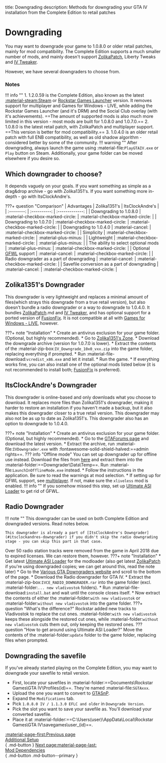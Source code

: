 title: Downgrading
description: Methods for downgrading your GTA IV installation from the Complete Edition to retail patches


# Downgrading
You may want to downgrade your game to 1.0.8.0 or older retail patches, mainly for mod compatibility. The Complete Edition supports a much smaller number of mods, and mainly doesn't support [ZolikaPatch](essential-modding/zolikapatch.md), Liberty Tweaks and [IV Tweaker](../extras/modloading/#iv-tweaker). 

However, we have several downgraders to choose from.

### Notes
!!! info ""
	1. 1.2.0.59 is the Complete Edition, also known as the latest [:material-steam:Steam](https://store.steampowered.com/app/12210/) or [Rockstar Games Launcher](https://store.rockstargames.com/game/buy-grand-theft-auto-iv) version. It removes support for multiplayer and Games for Windows - LIVE, while adding the Rockstar Games Launcher (and it's DRM) and the Social Club overlay (with it's achievements). ==The amount of supported mods is also much more limited in this version - most mods are built for 1.0.8.0 and 1.0.7.0.==
	2. 1.0.8.0 is the latest retail patch, with ZolikaPatch and multiplayer support. ==This version is better for mod compatibility.==
    3. 1.0.4.0 is an older retail patch with full ENB compatibility, as well as old shadow algorithm - considered better by some of the community.
!!! warning ""
    After downgrading, always launch the game using :material-file:`PlayGTAIV.exe` or `Play` button on Steam. Additionally, your game folder can be moved elsewhere if you desire so.

## Which downgrader to choose?
It depends vaguely on your goals. If you want something as simple as a drag&drop archive - go with Zolika1351's. If you want something more in-depth - go with ItsClockAndre's.

???+ question "Comparison"
    | Advantages | Zolika1351's | ItsClockAndre's |
    | :--------: | :----------: | :-------------: |
    | Downgrading to 1.0.8.0 | :material-checkbox-marked-circle: | :material-checkbox-marked-circle: |
    | Downgrading to 1.0.7.0 | :material-checkbox-marked-circle: | :material-checkbox-marked-circle: |
    | Downgrading to 1.0.4.0 | :material-cancel: | :material-checkbox-marked-circle: |
    | Simplicity | :material-checkbox-marked-circle: | :material-plus-minus: |
    | Lightweight | :material-checkbox-marked-circle: | :material-plus-minus: |
    | The ability to select optional mods | :material-plus-minus: | :material-checkbox-marked-circle: |
    | Optional [GFWL](../multiplayer/#games-for-windows-live) support | :material-cancel: | :material-checkbox-marked-circle: |
    | Radio downgrader as a part of downgrading | :material-cancel: | :material-checkbox-marked-circle: |
    | Savefile conversion as a part of downgrading | :material-cancel: | :material-checkbox-marked-circle: |

## Zolika1351's Downgrader
This downgrader is very lightweight and replaces a minimal amount of files(which strays this downgrade from a true retail version), but also doesn't bundle a radio downgrader or a way to downgrade to 1.0.4.0. It bundles [ZolikaPatch](essential-modding/zolikapatch.md).md and [IV Tweaker](../extras/modloading/#iv-tweaker), and has optional support for a ported version of [FusionFix](essential-modding/fusionfix.md). It is not compatible at all with [Games for Windows - LIVE](../multiplayer/#games-for-windows-live), however.

???+ note "Installation"
    * Create an antivirus exclusion for your game folder. (Optional, but highly recommended).
    * Go to [Zolika1351's Zone](https://zolika1351.pages.dev/mods/ivpatch/downgrading).
    * Download the downgrade archive (version for 1.0.7.0 is lower).
    * Extract the contents of the :material-zip-box:`IV_Downgrade_10x0_vxx.zip` into the game folder, replacing everything if prompted.
    * Run :material-file-download:`vcredist_x86.exe` and let it install.
    * Run the game.
    * If everything works fine, you can also install one of the optional mods listed below (it is not recommended to install both; [FusionFix](essential-modding/fusionfix.md) is preferred).

## ItsClockAndre's Downgrader
This downgrader is online-based and only downloads what you choose to download. It replaces more files than Zolika1351's downgrader, making it harder to restore an installation if you haven't made a backup, but it also makes this downgrader closer to a true retail version. This downgrader may also not be as up to date as Zolika1351's. This downgrader also has an option to downgrade to 1.0.4.0.

???+ note "Installation"
    * Create an antivirus exclusion for your game folder. (Optional, but highly recommended).
    * Go to the [GTAForums page](https://gtaforums.com/topic/976691-gta-iv-downgrader/) and download the latest version.
    * Extract the archive, run :material-file:`IVDowngrader.exe` with :fontawesome-solid-shield-halved:==admin rights==.
    ??? info "Offline mode"
        You can set up downgrader up for offline use instead. Download the files from [here](https://mega.nz/folder/Fn0Q3LhY#_0t1VZQFuQX22lMxRZNB1A) and extract them into the :material-folder:==Downgrader\\Data\\Temp==. Run :material-file:`LaunchInOfflineMode.exe` instead.
    * Follow the instructions in the application. Be sure to read the warnings at mod selection.
    * If setting up for GFWL support, see [multiplayer](../multiplayer/#games-for-windows-live). If not, make sure the `xliveless` mod is enabled.
    !!! info ""
        If you somehow missed this step, set up [Ultimate ASI Loader](../mod-dependencies/#ultimate-asi-loader) to get rid of GFWL.

## Radio Downgrader
!!! note ""
    This downgrader can be used on both Complete Edition and downgraded versions. Read notes below.

    This downgrader is already a part of [ItsClockAndre's Downgrader](#itsclockandres-downgrader) if you didn't skip the radio downgrading stage - you can skip this part in that case.
Over 50 radio station tracks were removed from the game in April 2018 due to expired licenses. We can restore them, however.
???+ note "Installation"
    * Get latest [Ultimate ASI Loader](../mod-dependencies/#ultimate-asi-loader) for the modloader (also get latest [ZolikaPatch](essential-modding/zolikapatch.md) if you're using downgraded copies; we can get around this, read the note later)
    * Go to the [Various GTA Downgraders website](http://downgraders.rockstarvision.com/) and scroll to the bottom of the page.
    * Download the Radio downgrader for GTA IV.
    * Extract the :material-zip-box:`IVCE_RADIO_DOWNGRADER.rar` into the game folder (excl. :material-folder:`... new vladivostok` folders).
    * Run :material-file-download:`install.bat` and wait until the console closes itself.
    * Now extract the contents of either the :material-folder:`with new vladivostok` or :material-folder:`without new vladivostok` into the game folder.
    ???+ question "What's the difference?"
        Rockstar added new tracks to Vladivostok to replace the cut ones. :material-folder:`with new vladivostok` keeps these alongside the restored cut ones, while :material-folder:`without new vladivostok` cuts them out, only keeping the restored ones.
    ??? question "How to get around using Ultimate ASI Loader?"
        Move the contents of the :material-folder:`update` folder to the game folder, replacing files when prompted.

## Downgrading the savefile
If you've already started playing on the Complete Edition, you may want to downgrade your savefile to retail version.

* First, locate your savefiles in :material-folder:==Documents\Rockstar Games\GTA IV\Profiles\(id)\==. They're named :material-file:`SGTAxxx`.
* Upload the one you want to convert to [GTASnP](https://gtasnp.com/).
* Expand the `Modifications` tab.
* Pick `1.0.8.0 IV / 1.1.3.0 EFLC and older` in `Downgrade Version`.
* Pick the slot you want to save your savefile as. You'll download your converted savefile.
* Place it at :material-folder:==C:\Users\(user)\AppData\Local\Rockstar Games\GTA IV\savegames\user_(id)==.

[:material-page-first:Previous page <br>Additional Setup</br>](additional-setup.md){ .md-button } [Next page:material-page-last: <br>Mod Dependencies</br>](mod-dependencies.md){ .md-button .md-button--primary }